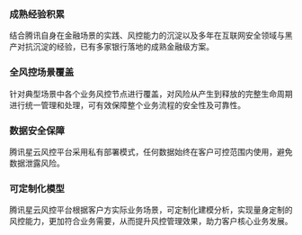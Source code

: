 ### 成熟经验积累
结合腾讯自身在金融场景的实践、风控能力的沉淀以及多年在互联网安全领域与黑产对抗沉淀的经验，已有多家银行落地的成熟金融级方案。

### 全风控场景覆盖
针对典型场景中各个业务风控节点进行覆盖，对风险从产生到释放的完整生命周期进行统一管理和处理，可有效保障整个业务流程的安全性及可靠性。

### 数据安全保障
腾讯星云风控平台采用私有部署模式，任何数据始终在客户可控范围内使用，避免数据泄露风险。

### 可定制化模型
腾讯星云风控平台根据客户方实际业务场景，可定制化建模分析，实现量身定制的风控能力，更加符合业务需要，从而提升风控管理效果，助力客户核心业务发展。
